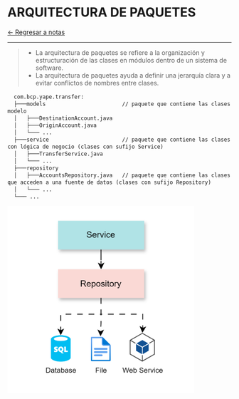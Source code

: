 # ARQUITECTURA DE PAQUETES

[← Regresar a notas](../../README.md) <br>

---

> - La arquitectura de paquetes se refiere a la organización y estructuración de las clases en módulos dentro de un sistema de software.
> - La arquitectura de paquetes ayuda a definir una jerarquía clara y a evitar conflictos de nombres entre clases.

```
  com.bcp.yape.transfer:
  ├───models                        // paquete que contiene las clases modelo
  │   ├───DestinationAccount.java
  │   ├───OriginAccount.java
  │   └─── ...
  ├───service                       // paquete que contiene las clases con lógica de negocio (clases con sufijo Service)
  │   ├───TransferService.java
  │   └─── ...
  ├───repository
  │   ├───AccountsRepository.java   // paquete que contiene las clases que acceden a una fuente de datos (clases con sufijo Repository)
  │   └─── ...
  └─── ...
```

<img src="../images/package-architecture/package-architecture.png" width="420" height="420">
